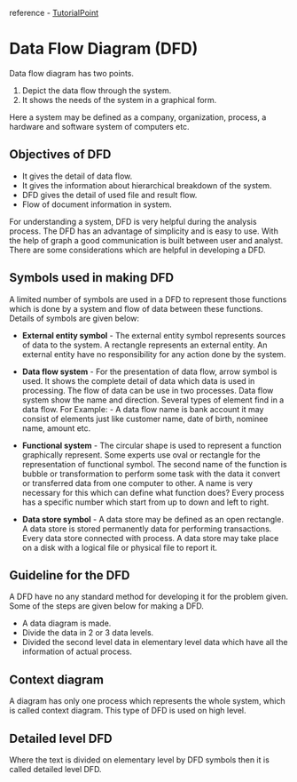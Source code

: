 reference - [TutorialPoint](https://www.tutorialspoint.com/software_engineering/se_process_qa4.htm)  
# Data Flow Diagram (DFD)
Data flow diagram has two points.
1. Depict the data flow through the system.
2. It shows the needs of the system in a graphical form.

Here a system may be defined as a company, organization, process, a hardware and software system of computers etc.

## Objectives of DFD
- It gives the detail of data flow.
- It gives the information about hierarchical breakdown of the system.
- DFD gives the detail of used file and result flow.
- Flow of document information in system.

For understanding a system, DFD is very helpful during the analysis process. The DFD has an advantage of simplicity and is easy to use. With the help of graph a good communication is built between user and analyst. There are some considerations which are helpful in developing a DFD.

## Symbols used in making DFD
A limited number of symbols are used in a DFD to represent those functions which is done by a system and flow of data between these functions. Details of symbols are given below:

- **External entity symbol** - The external entity symbol represents sources of data to the system. A rectangle represents an external entity. An external entity have no responsibility for any action done by the system.

- **Data flow system** - For the presentation of data flow, arrow symbol is used. It shows the complete detail of data which data is used in processing. The flow of data can be use in two processes. Data flow system show the name and direction. Several types of element find in a data flow. For Example: - A data flow name is bank account it may consist of elements just like customer name, date of birth, nominee name, amount etc.

- **Functional system** - The circular shape is used to represent a function graphically represent. Some experts use oval or rectangle for the representation of functional symbol. The second name of the function is bubble or transformation to perform some task with the data it convert or transferred data from one computer to other. A name is very necessary for this which can define what function does? Every process has a specific number which start from up to down and left to right.

- **Data store symbol** - A data store may be defined as an open rectangle. A data store is stored permanently data for performing transactions. Every data store connected with process. A data store may take place on a disk with a logical file or physical file to report it.

## Guideline for the DFD
A DFD have no any standard method for developing it for the problem given. Some of the steps are given below for making a DFD.
- A data diagram is made.
- Divide the data in 2 or 3 data levels.
- Divided the second level data in elementary level data which have all the information of actual process.

## Context diagram
A diagram has only one process which represents the whole system, which is called context diagram. This type of DFD is used on high level.

## Detailed level DFD
Where the text is divided on elementary level by DFD symbols then it is called detailed level DFD.

